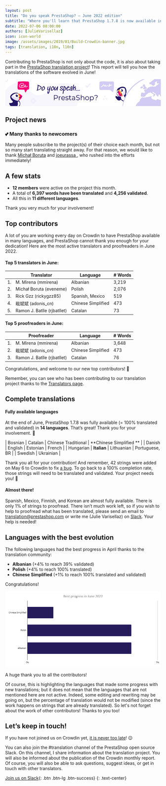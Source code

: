 ```yaml
---
layout: post
title: "Do you speak PrestaShop? – June 2022 edition"
subtitle: "Where you'll learn that PrestaShop 1.7.8 is now available in 2 new languages"
date: 2022-07-06 08:00:00
authors: [JulieVarisellaz]
icon: icon-world
image: /assets/images/2019/01/Build-Crowdin-banner.jpg
tags: [translation, i18n, l10n]
---
```


Contributing to PrestaShop is not only about the code, it is also about taking part in the [PrestaShop translation project](https://crowdin.com/project/prestashop-official)! This report will tell you how the translations of the software evolved in June!

![Crowdin Monthly banner](/assets/images/2019/01/Build-Crowdin-banner.jpg)


## Project news

### 💕 Many thanks to newcomers

Many people subscribe to the project(s) of their choice each month, but not so many start translating straight away. For that reason, we would like to thank [Michał Boruta](https://crowdin.com/profile/eveneme) and [joeurassa
](https://crowdin.com/profile/joeurassa), who rushed into the efforts immediately!

## A few stats
 
* **12 members** were active on the project this month.
* A total of **6,397 words have been translated** and **4,256 validated**.
* All this in **11 different languages**.
 
Thank you very much for your involvement!

## Top contributors
 
A lot of you are working every day on Crowdin to have PrestaShop available in many languages, and PrestaShop cannot thank you enough for your dedication! Here are the most active translators and proofreaders in June 2022.
 
#### Top 5 translators in June:
 
| |Translator | Language | # Words
|-|---------- | -------- | ----------------
| 1. | M. Mirena (mmirena) | Albanian | 3,219
| 2. | Michał Boruta (eveneme) | Polish | 2,076
| 3. | Rick Gzz (rickygzz85) | Spanish, Mexico | 519
| 4. | 戢斌斌 (adonis_cn) | Chinese Simplified | 473
| 5. | Ramon J. Batlle (rjbatllet) | Catalan | 73

#### Top 5 proofreaders in June:
 
| | Proofreader | Language | # Words
|-| ---------- | -------- | ----------------
| 1. | M. Mirena (mmirena) | Albanian | 3,648
| 2. | 戢斌斌 (adonis_cn) | Chinese Simplified | 473
| 3. | Ramon J. Batlle (rjbatllet) | Catalan | 76

Congratulations, and welcome to our new top contributors! :clap:
 
Remember, you can see who has been contributing to our translation project thanks to the [Translators page](https://translators.prestashop.com/).
 
## Complete translations
 
#### Fully available languages
 
At the end of June, PrestaShop 1.7.8 was fully available (= 100% translated and validated) in **14 languages**. That’s great! Thank you for your involvement. :tada:
 
| Bosnian | Catalan | Chinese Traditional | **Chinese Simplified ** |
| Danish | English | Estonian | French | 
| Hungarian | **Italian** | Lithuanian | Portuguese, BR | 
| Swedish | Ukrainian |

Thank you all for your contribution! And remember, 42 strings were added on May 6 to Crowdin to fix [a bug](https://github.com/PrestaShop/ps_emailalerts/pull/57). To go back to a 100% completion rate, those strings will need to be translated and validated. Your project needs you! :muscle: 

#### Almost there!

Spanish, Mexico, Finnish, and Korean are almost fully available. There is only 1% of strings to proofread. 
There isn’t much work left, so if you wish to help to proofread what has been translated, please send an email to translation@prestashop.com or write me (Julie Varisellaz) on [Slack](https://join.slack.com/t/prestashop/shared_invite/zt-1aknrecdu-2jS1sCOKDhOVk2UOhpzmfg). Your help is needed!

## Languages with the best evolution

The following languages had the best progress in April thanks to the translation community:
 
* **Albanian** (+4% to reach 39% validated) 
* **Polish** (+4% to reach 100% translated)
* **Chinese Simplified** (+1% to reach 100% translated and validated)


Congratulations! 

![Best translation progress in June 2022](/assets/images/2022/07/build-crowdin-progress-june22.png)

A huge thank you to all the contributors!
 
Of course, this is highlighting the languages that made some progress with new translations; but it does not mean that the languages that are not mentioned here are not active. Indeed, some editing and rewriting may be going on, but the percentage of translation would not be modified (since the work happens on strings that are already translated). So let's not forget about the work of other contributors! Thanks to you too!


## Let’s keep in touch!

If you have not joined us on Crowdin yet, [it is never too late](https://crowdin.com/project/prestashop-official)! :wink:

You can also join the #translation channel of the PrestaShop open source Slack. On this channel, I share information about the translation project. You will also be informed about the publication of the Crowdin monthly report. Of course, you will also be able to ask questions, suggest ideas, or get in touch with other translators.

[Join us on Slack](https://join.slack.com/t/prestashop/shared_invite/zt-1aknrecdu-2jS1sCOKDhOVk2UOhpzmfg){: .btn .btn-lg .btn-success}
{: .text-center}
